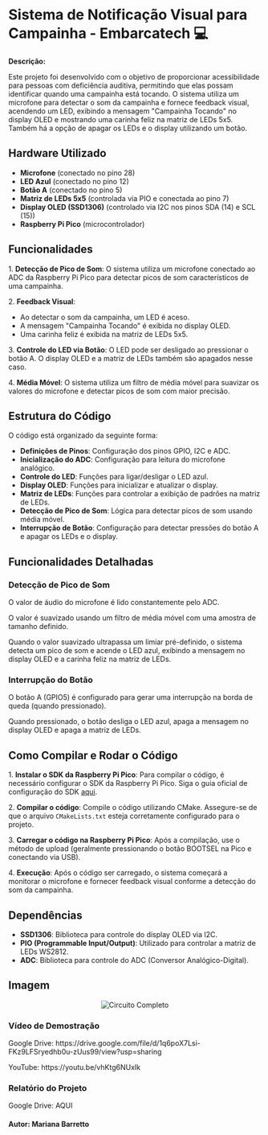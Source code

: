 <h1>Sistema de Notificação Visual para Campainha  - Embarcatech 💻</h1>

   <p><strong>Descrição:</strong></p>
   <p>Este projeto foi desenvolvido com o objetivo de proporcionar acessibilidade para pessoas com deficiência auditiva, permitindo que elas possam identificar quando uma campainha está tocando. O sistema utiliza um microfone para detectar o som da campainha e fornece feedback visual, acendendo um LED, exibindo a mensagem "Campainha Tocando" no display OLED e mostrando uma carinha feliz na matriz de LEDs 5x5. Também há a opção de apagar os LEDs e o display utilizando um botão.</p>

   <h2>Hardware Utilizado</h2>
    <ul>
        <li><strong>Microfone</strong> (conectado no pino 28)</li>
        <li><strong>LED Azul</strong> (conectado no pino 12)</li>
        <li><strong>Botão A</strong> (conectado no pino 5)</li>
        <li><strong>Matriz de LEDs 5x5</strong> (controlada via PIO e conectada ao pino 7)</li>
        <li><strong>Display OLED (SSD1306)</strong> (controlado via I2C nos pinos SDA (14) e SCL (15))</li>
        <li><strong>Raspberry Pi Pico</strong> (microcontrolador)</li>
    </ul>

   <h2>Funcionalidades</h2>
    <p>1. <strong>Detecção de Pico de Som</strong>: O sistema utiliza um microfone conectado ao ADC da Raspberry Pi Pico para detectar picos de som característicos de uma campainha.</p>
    <p>2. <strong>Feedback Visual</strong>:
        <ul>
            <li>Ao detectar o som da campainha, um LED é aceso.</li>
            <li>A mensagem "Campainha Tocando" é exibida no display OLED.</li>
            <li>Uma carinha feliz é exibida na matriz de LEDs 5x5.</li>
        </ul>
    </p>
    <p>3. <strong>Controle do LED via Botão</strong>: O LED pode ser desligado ao pressionar o botão A. O display OLED e a matriz de LEDs também são apagados nesse caso.</p>
    <p>4. <strong>Média Móvel</strong>: O sistema utiliza um filtro de média móvel para suavizar os valores do microfone e detectar picos de som com maior precisão.</p>

   <h2>Estrutura do Código</h2>
    <p>O código está organizado da seguinte forma:</p>
    <ul>
        <li><strong>Definições de Pinos</strong>: Configuração dos pinos GPIO, I2C e ADC.</li>
        <li><strong>Inicialização do ADC</strong>: Configuração para leitura do microfone analógico.</li>
        <li><strong>Controle do LED</strong>: Funções para ligar/desligar o LED azul.</li>
        <li><strong>Display OLED</strong>: Funções para inicializar e atualizar o display.</li>
        <li><strong>Matriz de LEDs</strong>: Funções para controlar a exibição de padrões na matriz de LEDs.</li>
        <li><strong>Detecção de Pico de Som</strong>: Lógica para detectar picos de som usando média móvel.</li>
        <li><strong>Interrupção de Botão</strong>: Configuração para detectar pressões do botão A e apagar os LEDs e o display.</li>
    </ul>

   <h2>Funcionalidades Detalhadas</h2>

   <h3>Detecção de Pico de Som</h3>
    <p>O valor de áudio do microfone é lido constantemente pelo ADC.</p>
    <p>O valor é suavizado usando um filtro de média móvel com uma amostra de tamanho definido.</p>
    <p>Quando o valor suavizado ultrapassa um limiar pré-definido, o sistema detecta um pico de som e acende o LED azul, exibindo a mensagem no display OLED e a carinha feliz na matriz de LEDs.</p>

   <h3>Interrupção do Botão</h3>
    <p>O botão A (GPIO5) é configurado para gerar uma interrupção na borda de queda (quando pressionado).</p>
    <p>Quando pressionado, o botão desliga o LED azul, apaga a mensagem no display OLED e apaga a matriz de LEDs.</p>

   <h2>Como Compilar e Rodar o Código</h2>
    <p>1. <strong>Instalar o SDK da Raspberry Pi Pico</strong>: Para compilar o código, é necessário configurar o SDK da Raspberry Pi Pico. Siga o guia oficial de configuração do SDK <a href="https://github.com/raspberrypi/pico-sdk" target="_blank">aqui</a>.</p>
    <p>2. <strong>Compilar o código</strong>: Compile o código utilizando CMake. Assegure-se de que o arquivo <code>CMakeLists.txt</code> esteja corretamente configurado para o projeto.</p>
    <p>3. <strong>Carregar o código na Raspberry Pi Pico</strong>: Após a compilação, use o método de upload (geralmente pressionando o botão BOOTSEL na Pico e conectando via USB).</p>
    <p>4. <strong>Execução</strong>: Após o código ser carregado, o sistema começará a monitorar o microfone e fornecer feedback visual conforme a detecção do som da campainha.</p>

   <h2>Dependências</h2>
    <ul>
        <li><strong>SSD1306</strong>: Biblioteca para controle do display OLED via I2C.</li>
        <li><strong>PIO (Programmable Input/Output)</strong>: Utilizado para controlar a matriz de LEDs WS2812.</li>
        <li><strong>ADC</strong>: Biblioteca para controle do ADC (Conversor Analógico-Digital).</li>
    </ul>
   
 <h2>Imagem</h2>
<p align="center">
    <img src="AQUI" alt="Circuito Completo" />
</p>

<h3>Vídeo de Demostração</h3>
<p>Google Drive: https://drive.google.com/file/d/1q6poX7Lsi-FKz9LFSryedhb0u-zUus99/view?usp=sharing</p>
<p>YouTube: https://youtu.be/vhKtg6NUxIk</p>

<h3>Relatório do Projeto</h3>
<p>Google Drive: AQUI</p>

<h4>Autor: <strong>Mariana Barretto</strong></h4>
